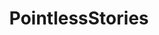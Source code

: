 ---
title: PointlessStories
crosslinks:
- youtubefactsbot
- grilledcheese
- legaladvice
- LetsTalkMusic
- REEEEEEEEEE
- bestof
- iamverybadass
- xkcd
- tifu
- u_imguralbumbot
- nameaserver
- AskReddit
- trueoffmychest
- Veterans
- incel
- woof_irl
- vaporents
- autourbanbot
- SquaredCircle
- The_Klaver
---